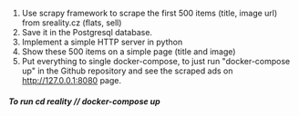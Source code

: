 1. Use scrapy framework to scrape the first 500 items (title, image url) from sreality.cz (flats, sell)
2. Save it in the Postgresql database.
3. Implement a simple HTTP server in python
4. Show these 500 items on a simple page (title and image)
5. Put everything to single docker-compose, to just run "docker-compose up" in the Github repository and see the scraped ads on http://127.0.0.1:8080 page.


##### To run cd reality // docker-compose up
